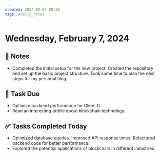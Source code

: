 ```yaml
---
created: 2024-02-07 00:00
tags: #daily_notes
---
```


# Wednesday, February 7, 2024

## 📓 Notes
- Completed the initial setup for the new project. Created the repository and set up the basic project structure. Took some time to plan the next steps for my personal blog.

## 📅 Task Due
- Optimize backend performance for Client G.
- Read an interesting article about blockchain technology.

## ✅ Tasks Completed Today
- Optimized database queries. Improved API response times. Refactored backend code for better performance.
- Explored the potential applications of blockchain in different industries.